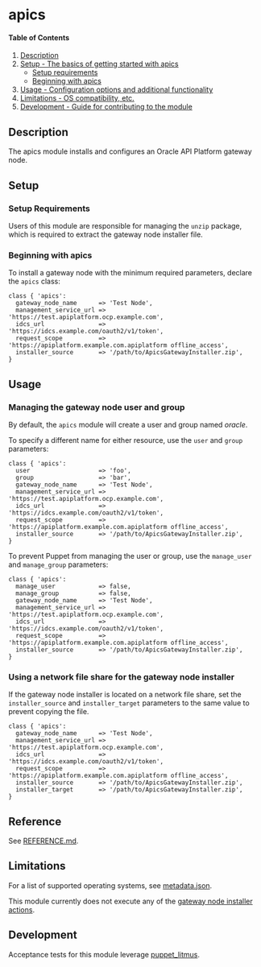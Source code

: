 # apics

#### Table of Contents

1. [Description](#description)
2. [Setup - The basics of getting started with apics](#setup)
    * [Setup requirements](#setup-requirements)
    * [Beginning with apics](#beginning-with-apics)
3. [Usage - Configuration options and additional functionality](#usage)
4. [Limitations - OS compatibility, etc.](#limitations)
5. [Development - Guide for contributing to the module](#development)

## Description

The apics module installs and configures an Oracle API Platform gateway node.

## Setup

### Setup Requirements

Users of this module are responsible for managing the `unzip` package, which is required to extract the gateway node installer file.

### Beginning with apics

To install a gateway node with the minimum required parameters, declare the `apics` class:

```puppet
class { 'apics':
  gateway_node_name      => 'Test Node',
  management_service_url => 'https://test.apiplatform.ocp.example.com',
  idcs_url               => 'https://idcs.example.com/oauth2/v1/token',
  request_scope          => 'https://apiplatform.example.com.apiplatform offline_access',
  installer_source       => '/path/to/ApicsGatewayInstaller.zip',
}
```

## Usage

### Managing the gateway node user and group

By default, the `apics` module will create a user and group named _oracle_.

To specify a different name for either resource, use the `user` and `group` parameters:

```puppet
class { 'apics':
  user                   => 'foo',
  group                  => 'bar',
  gateway_node_name      => 'Test Node',
  management_service_url => 'https://test.apiplatform.ocp.example.com',
  idcs_url               => 'https://idcs.example.com/oauth2/v1/token',
  request_scope          => 'https://apiplatform.example.com.apiplatform offline_access',
  installer_source       => '/path/to/ApicsGatewayInstaller.zip',
}
```

To prevent Puppet from managing the user or group, use the `manage_user` and `manage_group` parameters:

```puppet
class { 'apics':
  manage_user            => false,
  manage_group           => false,
  gateway_node_name      => 'Test Node',
  management_service_url => 'https://test.apiplatform.ocp.example.com',
  idcs_url               => 'https://idcs.example.com/oauth2/v1/token',
  request_scope          => 'https://apiplatform.example.com.apiplatform offline_access',
  installer_source       => '/path/to/ApicsGatewayInstaller.zip',
}
```

### Using a network file share for the gateway node installer

If the gateway node installer is located on a network file share, set the `installer_source` and `installer_target` parameters to the same value to prevent copying the file.

```puppet
class { 'apics':
  gateway_node_name      => 'Test Node',
  management_service_url => 'https://test.apiplatform.ocp.example.com',
  idcs_url               => 'https://idcs.example.com/oauth2/v1/token',
  request_scope          => 'https://apiplatform.example.com.apiplatform offline_access',
  installer_source       => '/path/to/ApicsGatewayInstaller.zip',
  installer_target       => '/path/to/ApicsGatewayInstaller.zip',
}
```

## Reference

See [REFERENCE.md](https://github.com/whanwells/apics-puppet/blob/master/REFERENCE.md).

## Limitations

For a list of supported operating systems, see [metadata.json](https://github.com/whanwells/apics-puppet/blob/master/metadata.json).

This module currently does not execute any of the [gateway node installer actions](https://docs.oracle.com/en/cloud/paas/api-platform-cloud/apfad/install-gateway-node.html#GUID-969667ED-75F2-4C4B-86BC-215D00AA8AEA).

## Development

Acceptance tests for this module leverage [puppet_litmus](https://github.com/puppetlabs/puppet_litmus).

